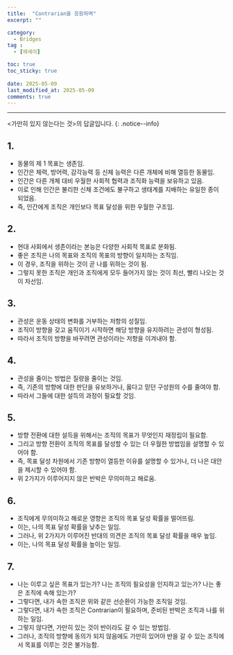 ```yaml
---
title:  "Contrarian을 응원하며" 
excerpt: ""

category:
  - Bridges
tag :
  - [에세이]

toc: true
toc_sticky: true
 
date: 2025-05-09
last_modified_at: 2025-05-09
comments: true
---
```


---

<가만히 있지 않는다는 것>의 답글입니다.
{: .notice--info}

## 1.
- 동물의 제 1 목표는 생존임.
- 인간은 체력, 방어력, 감각능력 등 신체 능력은 다른 개체에 비해 열등한 동물임.
- 인간은 다른 개체 대비 우월한 사회적 협력과 조직화 능력을 보유하고 있음.
- 이로 인해 인간은 불리한 신체 조건에도 불구하고 생태계를 지배하는 유일한 종이 되었음.
- 즉, 인간에게 조직은 개인보다 목표 달성을 위한 우월한 구조임.

## 2.
- 현대 사회에서 생존이라는 본능은 다양한 사회적 목표로 분화됨.
- 좋은 조직은 나의 목표와 조직의 목표의 방향이 일치하는 조직임.
- 이 경우, 조직을 위하는 것이 곧 나를 위하는 것이 됨.
- 그렇지 못한 조직은 개인과 조직에게 모두 들어가지 않는 것이 최선, 빨리 나오는 것이 차선임.

## 3.
- 관성은 운동 상태의 변화를 거부하는 저항의 성질임.
- 조직이 방향을 갖고 움직이기 시작하면 해당 방향을 유지하려는 관성이 형성됨.
- 따라서 조직의 방향을 바꾸려면 관성이라는 저항을 이겨내야 함.

## 4.
- 관성을 줄이는 방법은 질량을 줄이는 것임.
- 즉, 기존의 방향에 대한 판단을 유보하거나, 옳다고 믿던 구성원의 수를 줄여야 함.
- 따라서 그들에 대한 설득의 과정이 필요할 것임.

## 5.
- 방향 전환에 대한 설득을 위해서는 조직의 목표가 무엇인지 재정립이 필요함.
- 그리고 방향 전환이 조직의 목표를 달성할 수 있는 더 우월한 방법임을 설명할 수 있어야 함.
- 즉, 목표 달성 차원에서 기존 방향이 열등한 이유를 설명할 수 있거나, 더 나은 대안을 제시할 수 있어야 함.
- 위 2가지가 이루어지지 않은 반박은 무의미하고 해로움.

## 6.
- 조직에게 무의미하고 해로운 영향은 조직의 목표 달성 확률을 떨어뜨림.
- 이는, 나의 목표 달성 확률을 낮추는 일임.
- 그러나, 위 2가지가 이루어진 반대의 의견은 조직의 목표 달성 확률을 매우 높임.
- 이는, 나의 목표 달성 확률을 높이는 일임.

## 7.
- 나는 이루고 싶은 목표가 있는가? 나는 조직의 필요성을 인지하고 있는가? 나는 좋은 조직에 속해 있는가?
- 그렇다면, 내가 속한 조직은 위와 같은 선순환이 가능한 조직일 것임.
- 그렇다면, 내가 속한 조직은 Contrarian이 필요하며, 준비된 반박은 조직과 나를 위하는 일임.
- 그렇지 않다면, 가만히 있는 것이 반이라도 갈 수 있는 방법임.
- 그러나, 조직의 방향에 동의가 되지 않음에도 가만히 있어야 반을 갈 수 있는 조직에서 목표를 이루는 것은 불가능함.
